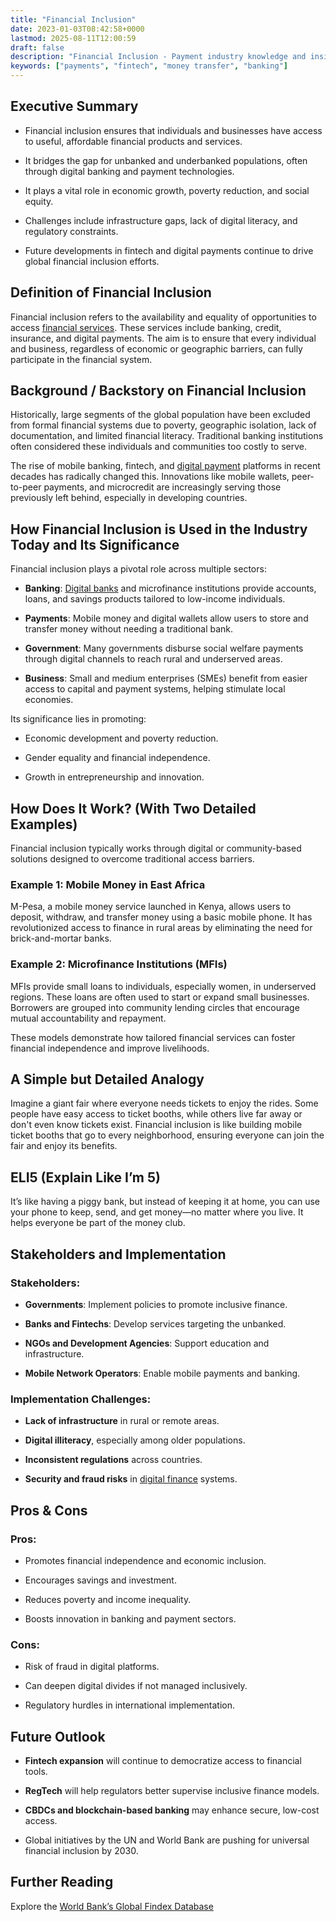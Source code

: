```yaml
---
title: "Financial Inclusion"
date: 2023-01-03T08:42:58+0000
lastmod: 2025-08-11T12:00:59
draft: false
description: "Financial Inclusion - Payment industry knowledge and insights"
keywords: ["payments", "fintech", "money transfer", "banking"]
---
```


## Executive Summary

- Financial inclusion ensures that individuals and businesses have access to useful, affordable financial products and services.

- It bridges the gap for unbanked and underbanked populations, often through digital banking and payment technologies.

- It plays a vital role in economic growth, poverty reduction, and social equity.

- Challenges include infrastructure gaps, lack of digital literacy, and regulatory constraints.

- Future developments in fintech and digital payments continue to drive global financial inclusion efforts.

## Definition of Financial Inclusion

Financial inclusion refers to the availability and equality of opportunities to access [financial services](https://faisalkhanllc.xyz/resources/payments-wiki/f/financial-services/). These services include banking, credit, insurance, and digital payments. The aim is to ensure that every individual and business, regardless of economic or geographic barriers, can fully participate in the financial system.

## Background / Backstory on Financial Inclusion

Historically, large segments of the global population have been excluded from formal financial systems due to poverty, geographic isolation, lack of documentation, and limited financial literacy. Traditional banking institutions often considered these individuals and communities too costly to serve.

The rise of mobile banking, fintech, and [digital payment](https://faisalkhanllc.xyz/resources/payments-wiki/d/digital-payments/) platforms in recent decades has radically changed this. Innovations like mobile wallets, peer-to-peer payments, and microcredit are increasingly serving those previously left behind, especially in developing countries.

## How Financial Inclusion is Used in the Industry Today and Its Significance

Financial inclusion plays a pivotal role across multiple sectors:

- **Banking**: [Digital banks](https://faisalkhanllc.xyz/resources/payments-wiki/d/digital-bank/) and microfinance institutions provide accounts, loans, and savings products tailored to low-income individuals.

- **Payments**: Mobile money and digital wallets allow users to store and transfer money without needing a traditional bank.

- **Government**: Many governments disburse social welfare payments through digital channels to reach rural and underserved areas.

- **Business**: Small and medium enterprises (SMEs) benefit from easier access to capital and payment systems, helping stimulate local economies.

Its significance lies in promoting:

- Economic development and poverty reduction.

- Gender equality and financial independence.

- Growth in entrepreneurship and innovation.

## How Does It Work? (With Two Detailed Examples)

Financial inclusion typically works through digital or community-based solutions designed to overcome traditional access barriers.

### Example 1: Mobile Money in East Africa

M-Pesa, a mobile money service launched in Kenya, allows users to deposit, withdraw, and transfer money using a basic mobile phone. It has revolutionized access to finance in rural areas by eliminating the need for brick-and-mortar banks.

### Example 2: Microfinance Institutions (MFIs)

MFIs provide small loans to individuals, especially women, in underserved regions. These loans are often used to start or expand small businesses. Borrowers are grouped into community lending circles that encourage mutual accountability and repayment.

These models demonstrate how tailored financial services can foster financial independence and improve livelihoods.

## A Simple but Detailed Analogy

Imagine a giant fair where everyone needs tickets to enjoy the rides. Some people have easy access to ticket booths, while others live far away or don't even know tickets exist. Financial inclusion is like building mobile ticket booths that go to every neighborhood, ensuring everyone can join the fair and enjoy its benefits.

## ELI5 (Explain Like I’m 5)

It’s like having a piggy bank, but instead of keeping it at home, you can use your phone to keep, send, and get money—no matter where you live. It helps everyone be part of the money club.

## Stakeholders and Implementation

### Stakeholders:

- **Governments**: Implement policies to promote inclusive finance.

- **Banks and Fintechs**: Develop services targeting the unbanked.

- **NGOs and Development Agencies**: Support education and infrastructure.

- **Mobile Network Operators**: Enable mobile payments and banking.

### Implementation Challenges:

- **Lack of infrastructure** in rural or remote areas.

- **Digital illiteracy**, especially among older populations.

- **Inconsistent regulations** across countries.

- **Security and fraud risks** in [digital finance](https://faisalkhanllc.xyz/resources/payments-wiki/d/digital-finance/) systems.

## Pros & Cons

### Pros:

- Promotes financial independence and economic inclusion.

- Encourages savings and investment.

- Reduces poverty and income inequality.

- Boosts innovation in banking and payment sectors.

### Cons:

- Risk of fraud in digital platforms.

- Can deepen digital divides if not managed inclusively.

- Regulatory hurdles in international implementation.

## Future Outlook

- **Fintech expansion** will continue to democratize access to financial tools.

- **RegTech** will help regulators better supervise inclusive finance models.

- **CBDCs and blockchain-based banking** may enhance secure, low-cost access.

- Global initiatives by the UN and World Bank are pushing for universal financial inclusion by 2030.

## Further Reading

Explore the [World Bank’s Global Findex Database](https://globalfindex.worldbank.org)